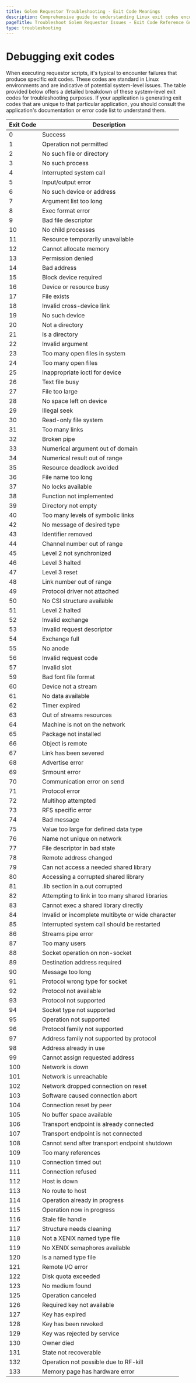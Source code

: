 ```yaml
---
title: Golem Requestor Troubleshooting - Exit Code Meanings 
description: Comprehensive guide to understanding Linux exit codes encountered as a requestor on the Golem Network for effective debugging. 
pageTitle: Troubleshoot Golem Requestor Issues - Exit Code Reference Guide 
type: troubleshooting
---
```


# Debugging exit codes

When executing requestor scripts, it's typical to encounter failures that produce specific exit codes. These codes are standard in Linux environments and are indicative of potential system-level issues. The table provided below offers a detailed breakdown of these system-level exit codes for troubleshooting purposes. If your application is generating exit codes that are unique to that particular application, you should consult the application's documentation or error code list to understand them.


| Exit Code | Description                                       |
| --------- | ------------------------------------------------- |
| 0         | Success                                           |
| 1         | Operation not permitted                           |
| 2         | No such file or directory                         |
| 3         | No such process                                   |
| 4         | Interrupted system call                           |
| 5         | Input/output error                                |
| 6         | No such device or address                         |
| 7         | Argument list too long                            |
| 8         | Exec format error                                 |
| 9         | Bad file descriptor                               |
| 10        | No child processes                                |
| 11        | Resource temporarily unavailable                  |
| 12        | Cannot allocate memory                            |
| 13        | Permission denied                                 |
| 14        | Bad address                                       |
| 15        | Block device required                             |
| 16        | Device or resource busy                           |
| 17        | File exists                                       |
| 18        | Invalid cross-device link                         |
| 19        | No such device                                    |
| 20        | Not a directory                                   |
| 21        | Is a directory                                    |
| 22        | Invalid argument                                  |
| 23        | Too many open files in system                     |
| 24        | Too many open files                               |
| 25        | Inappropriate ioctl for device                    |
| 26        | Text file busy                                    |
| 27        | File too large                                    |
| 28        | No space left on device                           |
| 29        | Illegal seek                                      |
| 30        | Read-only file system                             |
| 31        | Too many links                                    |
| 32        | Broken pipe                                       |
| 33        | Numerical argument out of domain                  |
| 34        | Numerical result out of range                     |
| 35        | Resource deadlock avoided                         |
| 36        | File name too long                                |
| 37        | No locks available                                |
| 38        | Function not implemented                          |
| 39        | Directory not empty                               |
| 40        | Too many levels of symbolic links                 |
| 42        | No message of desired type                        |
| 43        | Identifier removed                                |
| 44        | Channel number out of range                       |
| 45        | Level 2 not synchronized                          |
| 46        | Level 3 halted                                    |
| 47        | Level 3 reset                                     |
| 48        | Link number out of range                          |
| 49        | Protocol driver not attached                      |
| 50        | No CSI structure available                        |
| 51        | Level 2 halted                                    |
| 52        | Invalid exchange                                  |
| 53        | Invalid request descriptor                        |
| 54        | Exchange full                                     |
| 55        | No anode                                          |
| 56        | Invalid request code                              |
| 57        | Invalid slot                                      |
| 59        | Bad font file format                              |
| 60        | Device not a stream                               |
| 61        | No data available                                 |
| 62        | Timer expired                                     |
| 63        | Out of streams resources                          |
| 64        | Machine is not on the network                     |
| 65        | Package not installed                             |
| 66        | Object is remote                                  |
| 67        | Link has been severed                             |
| 68        | Advertise error                                   |
| 69        | Srmount error                                     |
| 70        | Communication error on send                       |
| 71        | Protocol error                                    |
| 72        | Multihop attempted                                |
| 73        | RFS specific error                                |
| 74        | Bad message                                       |
| 75        | Value too large for defined data type             |
| 76        | Name not unique on network                        |
| 77        | File descriptor in bad state                      |
| 78        | Remote address changed                            |
| 79        | Can not access a needed shared library            |
| 80        | Accessing a corrupted shared library              |
| 81        | .lib section in a.out corrupted                   |
| 82        | Attempting to link in too many shared libraries   |
| 83        | Cannot exec a shared library directly             |
| 84        | Invalid or incomplete multibyte or wide character |
| 85        | Interrupted system call should be restarted       |
| 86        | Streams pipe error                                |
| 87        | Too many users                                    |
| 88        | Socket operation on non-socket                    |
| 89        | Destination address required                      |
| 90        | Message too long                                  |
| 91        | Protocol wrong type for socket                    |
| 92        | Protocol not available                            |
| 93        | Protocol not supported                            |
| 94        | Socket type not supported                         |
| 95        | Operation not supported                           |
| 96        | Protocol family not supported                     |
| 97        | Address family not supported by protocol          |
| 98        | Address already in use                            |
| 99        | Cannot assign requested address                   |
| 100       | Network is down                                   |
| 101       | Network is unreachable                            |
| 102       | Network dropped connection on reset               |
| 103       | Software caused connection abort                  |
| 104       | Connection reset by peer                          |
| 105       | No buffer space available                         |
| 106       | Transport endpoint is already connected           |
| 107       | Transport endpoint is not connected               |
| 108       | Cannot send after transport endpoint shutdown     |
| 109       | Too many references                               |
| 110       | Connection timed out                              |
| 111       | Connection refused                                |
| 112       | Host is down                                      |
| 113       | No route to host                                  |
| 114       | Operation already in progress                     |
| 115       | Operation now in progress                         |
| 116       | Stale file handle                                 |
| 117       | Structure needs cleaning                          |
| 118       | Not a XENIX named type file                       |
| 119       | No XENIX semaphores available                     |
| 120       | Is a named type file                              |
| 121       | Remote I/O error                                  |
| 122       | Disk quota exceeded                               |
| 123       | No medium found                                   |
| 125       | Operation canceled                                |
| 126       | Required key not available                        |
| 127       | Key has expired                                   |
| 128       | Key has been revoked                              |
| 129       | Key was rejected by service                       |
| 130       | Owner died                                        |
| 131       | State not recoverable                             |
| 132       | Operation not possible due to RF-kill             |
| 133       | Memory page has hardware error                    |
